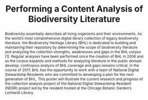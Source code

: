 ---
abstract: 'Biodiversity essentially describes all living organisms and their environments.
  As the world’s most comprehensive digital library collection of legacy biodiversity
  literature, the Biodiversity Heritage Library (BHL) is dedicated to building and
  maintaining their repository by determining the scope of biodiversity literature
  and analyzing the collection strengths, weaknesses and gaps in the BHL corpus [1].
  Regular analyses have been performed since the creation of BHL in 2006 and as the
  corpus expands and methods for analyzing literature in the public domain develop,
  continuous analysis of BHL coverage and gaps remains critical. In the course of
  2017, BHL has the opportunity to work with a team of National Digital Stewardship
  Residents who are committed to developing a plan for the next generation of BHL.

  This poster will illustrate the current research and progress of the collection
  analysis project of the National Digital Stewardship Resident (NDSR) project led
  by the resident hosted at the Chicago Botanic Garden’s Lenhardt Library.'
creators:
- Alicia Esquivel
date: null
document_url: https://services.phaidra.univie.ac.at/api/object/o:931134/download
grand_parent: iPRES
institutions: []
keywords:
- kyoto
- poster
landing_page_url: https://phaidra.univie.ac.at/o:931134
language: eng
layout: publication
license: CC BY-SA 4.0 International
notes_url: null
parent: iPRES 2017
publication_type: poster
size: 105252
slides_url: null
source_name: iPRES
stream_url: null
title: Performing a Content Analysis of Biodiversity Literature
year: 2017
---